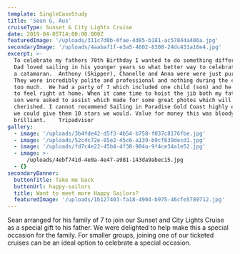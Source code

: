 ```yaml
---
template: SingleCaseStudy
title: 'Sean G, Aus'
cruiseType: Sunset & City Lights Cruise
date: 2019-04-05T14:00:00.000Z
featuredImage: '/uploads/311c7d0b-0fae-4d85-b181-ac57844a406a.jpg'
secondaryImage: '/uploads/4aabaf1f-e3a5-4602-8308-24dc431a16e4.jpg'
excerpt: >-
  To celebrate my fathers 70th Birthday I wanted to do something different and
  Dad loved sailing in his younger years so what better way to celebrate than on
  a catamaran.  Anthony (Skipper), Chanelle and Anna were were just pure class.
  They were incredibly polite and professional and nothing during the cruise was
  too much.  We had a party of 7 which included one child (son) and he was made
  to feel right at home. When it came time to hoist the jib both my father and
  son were asked to assist which made for some great photos which will be
  cherished. I cannot recommend Sailing in Paradise Gold Coast highly enough. If
  we could give them 10 stars we would. Value for money this was bloody
  brilliant.    Tripadvisor
gallery:
  - image: '/uploads/3b4fde42-d5f3-4b54-b758-f037c8176fbe.jpg'
  - image: '/uploads/52c4c72e-85e2-45c6-a139-b9cf839decd1.jpg'
  - image: '/uploads/fd7c4e22-45b4-4f38-904a-9f4ce34a1e52.jpg'
  - image: >-
      /uploads/4ebf741d-4e0a-4e47-a981-143da9abec15.jpg
  - {}
secondaryBanner:
  buttonTitle: Take me back
  buttonUrl: happy-sailors
  title: Want to meet more Happy Sailors?
  featuredImage: '/uploads/1b127403-fa18-4904-b975-46cfe5789712.jpg'
---
```

Sean arranged for his family of 7 to join our Sunset and City Lights Cruise as a special gift to his father.  We were delighted to help make this a special occasion for the family.  For smaller groups, joining one of our ticketed cruises can be an ideal option to celebrate a special occasion.
